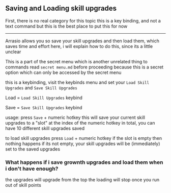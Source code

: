 ## Saving and Loading skill upgrades

First, there is no real category for this topic
this is a key binding, and not a text command
but this is the best place to put this for now

---

Arrasio allows you so save your skill upgrades
and then load them, which saves time and effort
here, i will explain how to do this, since its a little unclear

This is a part of the secret menu
which is another unrelated thing to commands
read `secret menu.md` before proceeding
because this is a secret option
which can only be accessed by the secret menu

this is a keybinding, visit the keybinds menu
and set your `Load Skill Upgrades` and `Save Skill Upgrades`

Load = `Load Skill Upgrades` keybind

Save = `Save Skill Upgrades` keybind

usage:
press `Save` + numeric hotkey
this will save your current
skill upgrades to a "slot"
at the index of the numeric hotkey
in total, you can have 10 different
skill upgrades saved

to load skill upgrades
press `Load` + numeric hotkey
if the slot is empty then nothing happens
if its not empty, your skill upgrades
will be (immediately) set to the saved upgrades

### What happens if i save grownth upgrades and load them when i don't have enough?

the upgrades will upgrade from the top
the loading will stop once you run out of skill points